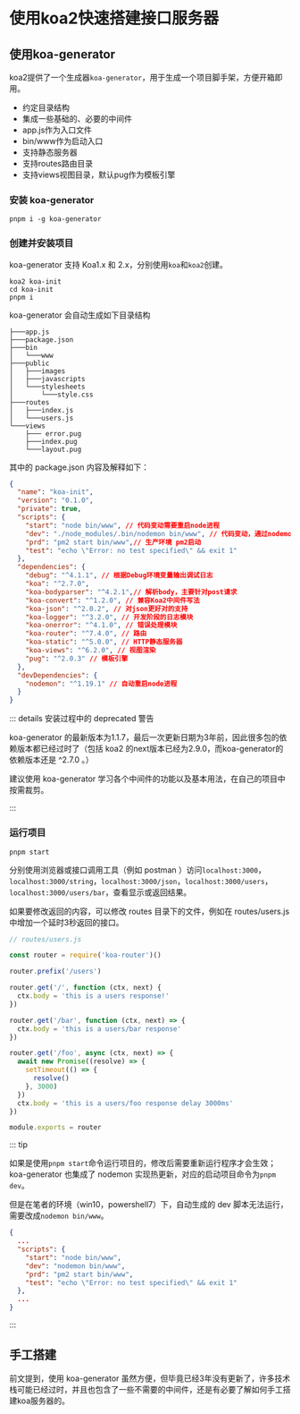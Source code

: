 # 使用koa2快速搭建接口服务器

## 使用koa-generator

koa2提供了一个生成器`koa-generator`，用于生成一个项目脚手架，方便开箱即用。

- 约定目录结构
- 集成一些基础的、必要的中间件
- app.js作为入口文件
- bin/www作为启动入口
- 支持静态服务器
- 支持routes路由目录
- 支持views视图目录，默认pug作为模板引擎

### 安装 koa-generator

```shell
pnpm i -g koa-generator
```

### 创建并安装项目

koa-generator 支持 Koa1.x 和 2.x，分别使用`koa`和`koa2`创建。

```shell
koa2 koa-init
cd koa-init
pnpm i
```

koa-generator 会自动生成如下目录结构

```shell
├───app.js
├───package.json
├───bin
│   └───www
├───public
│   ├───images
│   ├───javascripts
│   └───stylesheets
│       └───style.css
├───routes
│   ├───index.js
│   └───users.js
└───views
    ├─── error.pug
    ├───index.pug
    └───layout.pug
```

其中的 package.json 内容及解释如下：

```json
{
  "name": "koa-init",
  "version": "0.1.0",
  "private": true,
  "scripts": {
    "start": "node bin/www", // 代码变动需要重启node进程
    "dev": "./node_modules/.bin/nodemon bin/www", // 代码变动，通过nodemon自动重启node进程
    "prd": "pm2 start bin/www",// 生产环境 pm2启动
    "test": "echo \"Error: no test specified\" && exit 1"
  },
  "dependencies": {
    "debug": "^4.1.1", // 根据Debug环境变量输出调试日志
    "koa": "^2.7.0", 
    "koa-bodyparser": "^4.2.1",// 解析body，主要针对post请求
    "koa-convert": "^1.2.0", // 兼容Koa2中间件写法
    "koa-json": "^2.0.2", // 对json更好对的支持
    "koa-logger": "^3.2.0", // 开发阶段的日志模块
    "koa-onerror": "^4.1.0", // 错误处理模块
    "koa-router": "^7.4.0", // 路由
    "koa-static": "^5.0.0", // HTTP静态服务器
    "koa-views": "^6.2.0", // 视图渲染
    "pug": "^2.0.3" // 模板引擎
  },
  "devDependencies": {
    "nodemon": "^1.19.1" // 自动重启node进程
  }
}
```

::: details 安装过程中的 deprecated 警告

koa-generator 的最新版本为1.1.7，最后一次更新日期为3年前，因此很多包的依赖版本都已经过时了（包括 koa2 的next版本已经为2.9.0，而koa-generator的依赖版本还是 ^2.7.0 。）

建议使用 koa-generator 学习各个中间件的功能以及基本用法，在自己的项目中按需裁剪。

:::

### 运行项目

```shell
pnpm start
```

分别使用浏览器或接口调用工具（例如 postman ）访问`localhost:3000`，`localhost:3000/string`，`localhost:3000/json`，`localhost:3000/users`，`localhost:3000/users/bar`，查看显示或返回结果。

如果要修改返回的内容，可以修改 routes 目录下的文件，例如在 routes/users.js 中增加一个延时3秒返回的接口。

```javascript {13:20}
// routes/users.js

const router = require('koa-router')()

router.prefix('/users')

router.get('/', function (ctx, next) {
  ctx.body = 'this is a users response!'
})

router.get('/bar', function (ctx, next) => {
  ctx.body = 'this is a users/bar response'
})

router.get('/foo', async (ctx, next) => {
  await new Promise((resolve) => {
    setTimeout(() => {
      resolve()
    }, 3000)
  })
  ctx.body = 'this is a users/foo response delay 3000ms'
})

module.exports = router
```

::: tip 

如果是使用`pnpm start`命令运行项目的，修改后需要重新运行程序才会生效； koa-generator 也集成了 nodemon 实现热更新，对应的启动项目命令为`pnpm dev`。

但是在笔者的环境（win10，powershell7）下，自动生成的 dev 脚本无法运行，需要改成`nodemon bin/www`。

```json {5}
{
  ...
  "scripts": {
    "start": "node bin/www",
    "dev": "nodemon bin/www",
    "prd": "pm2 start bin/www",
    "test": "echo \"Error: no test specified\" && exit 1"
  },
  ...
}
```

:::

## 手工搭建

前文提到，使用 koa-generator 虽然方便，但毕竟已经3年没有更新了，许多技术栈可能已经过时，并且也包含了一些不需要的中间件，还是有必要了解如何手工搭建koa服务器的。

